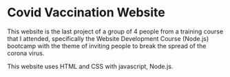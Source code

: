 # Covid Vaccination Website

This website is the last project of a group of 4 people from a training course that I attended, specifically the Website Development Course (Node.js) bootcamp with the theme of inviting people to break the spread of the corona virus.

This website uses HTML and CSS with javascript, Node.js.
